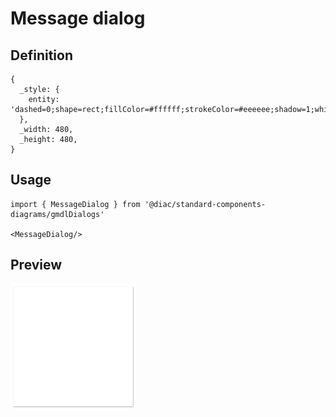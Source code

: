 # Message dialog

## Definition

```
{
  _style: { 
    entity: 'dashed=0;shape=rect;fillColor=#ffffff;strokeColor=#eeeeee;shadow=1;whiteSpace=wrap;html=1;',
  },
  _width: 480,
  _height: 480,
}
```

## Usage

```
import { MessageDialog } from '@diac/standard-components-diagrams/gmdlDialogs'

<MessageDialog/>
```

## Preview

<img src="./message-dialog.png" width="200"/>
